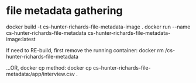# file metadata gathering
 
docker build -t cs-hunter-richards-file-metadata-image .
docker run --name cs-hunter-richards-file-metadata cs-hunter-richards-file-metadata-image:latest

If need to RE-build, first remove the running container:
docker rm /cs-hunter-richards-file-metadata 

...OR, docker cp method:
docker cp cs-hunter-richards-file-metadata:/app/interview.csv .
